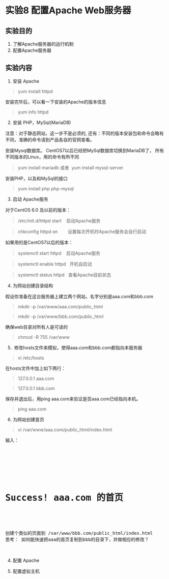 # 实验8 配置Apache Web服务器
## 实验目的
1. 了解Apache服务器的运行机制
2. 配置Apache服务器
## 实验内容
1. 安装 Apache
> yum install httpd

安装完毕后，可以看一下安装的Apache的版本信息
> yum info httpd

2. 安装 PHP，MySql(MariaDB) 

注意：对于静态网站，这一步不是必须的, 还有：不同的版本安装包和命令会略有不同，准确的命令请到产品各自的官网查看。

安装Mysql数据库。 CentOS7以后已经把MySql数据库切换到MariaDB了， 所有不同版本的Linux，用的命令有所不同
> yum install mariadb 或者  yum install mysql-server    

安装PHP，以及和MySql的接口
> yum install php php-mysql

3. 启动 Apache服务

对于CentOS 6.0 及以前的版本：
> /etc/init.d/httpd start    启动Apache服务

> chkconfig httpd on        设置每次开机时Apache服务会自行启动

如果用的是CentOS7以后的版本：
> systemctl start httpd    启动Apache服务

> systemctl enable httpd   开机自启动

> systemctl status httpd   查看Apache目前状态

4. 为网站创建目录结构

假设你准备在这台服务器上建立两个网站，名字分别是aaa.com和bbb.com

> mkdir -p /var/www/aaa.com/public_html

> mkdir -p /var/www/bbb.com/public_html

确保web目录对所有人是可读的
>  chmod -R 755 /var/www

5.  修改hosts文件来模拟，使得aaa.com和bbb.com都指向本服务器

> vi /etc/hosts 

在hosts文件中加上如下两行：
> 127.0.0.1  aaa.com

> 127.0.0.1  bbb.com

保存并退出后，用ping aaa.com来验证是否aaa.com已经指向本机。

> ping aaa.com

6. 为网站创建首页

> vi /var/www/aaa.com/public_html/index.html

输入：
<pre>
<html>
  <head>
    <title>欢迎来到aaa.com!</title>
  </head>
  <body>
    <h1>Success! aaa.com 的首页</h1>
  </body>
</html>

创建个类似的页面到 /var/www/bbb.com/public_html/index.html
思考： 如何能快速把aaa的首页复制到bbb的目录下，并做相应的修改？


</pre>
4. 配置 Apache

5. 配置虚拟主机
